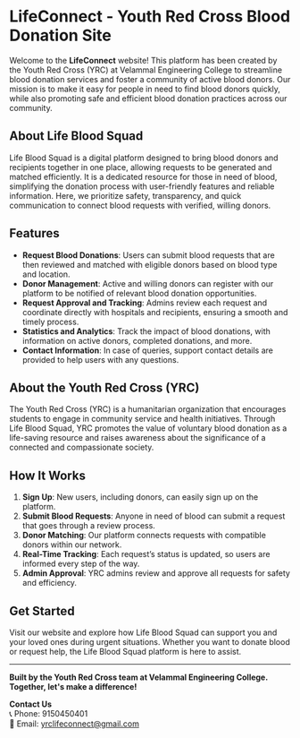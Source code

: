 # LifeConnect - Youth Red Cross Blood Donation Site

Welcome to the **LifeConnect** website! This platform has been created by the Youth Red Cross (YRC) at Velammal Engineering College to streamline blood donation services and foster a community of active blood donors. Our mission is to make it easy for people in need to find blood donors quickly, while also promoting safe and efficient blood donation practices across our community.

## About Life Blood Squad

Life Blood Squad is a digital platform designed to bring blood donors and recipients together in one place, allowing requests to be generated and matched efficiently. It is a dedicated resource for those in need of blood, simplifying the donation process with user-friendly features and reliable information. Here, we prioritize safety, transparency, and quick communication to connect blood requests with verified, willing donors.

## Features

- **Request Blood Donations**: Users can submit blood requests that are then reviewed and matched with eligible donors based on blood type and location.
- **Donor Management**: Active and willing donors can register with our platform to be notified of relevant blood donation opportunities.
- **Request Approval and Tracking**: Admins review each request and coordinate directly with hospitals and recipients, ensuring a smooth and timely process.
- **Statistics and Analytics**: Track the impact of blood donations, with information on active donors, completed donations, and more.
- **Contact Information**: In case of queries, support contact details are provided to help users with any questions.

## About the Youth Red Cross (YRC)

The Youth Red Cross (YRC) is a humanitarian organization that encourages students to engage in community service and health initiatives. Through Life Blood Squad, YRC promotes the value of voluntary blood donation as a life-saving resource and raises awareness about the significance of a connected and compassionate society.

## How It Works

1. **Sign Up**: New users, including donors, can easily sign up on the platform.
2. **Submit Blood Requests**: Anyone in need of blood can submit a request that goes through a review process.
3. **Donor Matching**: Our platform connects requests with compatible donors within our network.
4. **Real-Time Tracking**: Each request’s status is updated, so users are informed every step of the way.
5. **Admin Approval**: YRC admins review and approve all requests for safety and efficiency.

## Get Started

Visit our website and explore how Life Blood Squad can support you and your loved ones during urgent situations. Whether you want to donate blood or request help, the Life Blood Squad platform is here to assist.

---

**Built by the Youth Red Cross team at Velammal Engineering College. Together, let's make a difference!**

**Contact Us**  
📞 Phone: 9150450401  
📧 Email: yrclifeconnect@gmail.com
